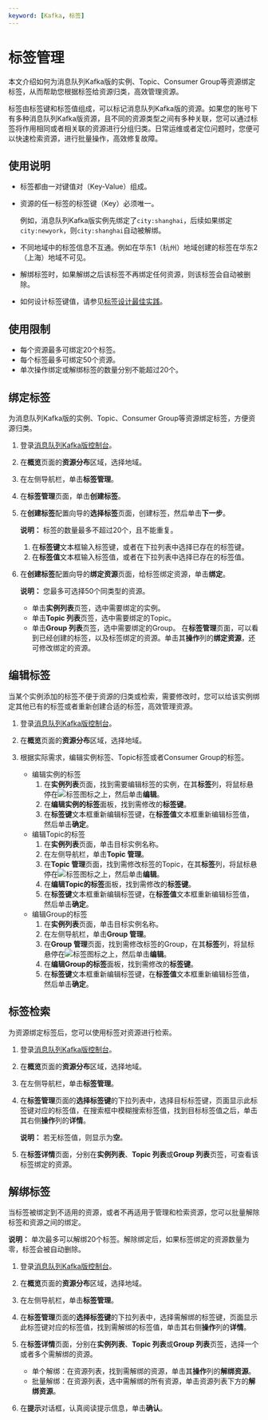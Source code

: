 ```yaml
---
keyword: [Kafka, 标签]
---
```


# 标签管理

本文介绍如何为消息队列Kafka版的实例、Topic、Consumer Group等资源绑定标签，从而帮助您根据标签给资源归类，高效管理资源。

标签由标签键和标签值组成，可以标记消息队列Kafka版的资源。如果您的账号下有多种消息队列Kafka版资源，且不同的资源类型之间有多种关联，您可以通过标签将作用相同或者相关联的资源进行分组归类。日常运维或者定位问题时，您便可以快速检索资源，进行批量操作，高效修复故障。

## 使用说明

-   标签都由一对键值对（Key-Value）组成。
-   资源的任一标签的标签键（Key）必须唯一。

    例如，消息队列Kafka版实例先绑定了`city:shanghai`，后续如果绑定`city:newyork`，则`city:shanghai`自动被解绑。

-   不同地域中的标签信息不互通。例如在华东1（杭州）地域创建的标签在华东2（上海）地域不可见。
-   解绑标签时，如果解绑之后该标签不再绑定任何资源，则该标签会自动被删除。
-   如何设计标签键值，请参见[标签设计最佳实践](/intl.zh-CN/最佳实践/标签设计最佳实践.md)。

## 使用限制

-   每个资源最多可绑定20个标签。
-   每个标签最多可绑定50个资源。
-   单次操作绑定或解绑标签的数量分别不能超过20个。

## 绑定标签

为消息队列Kafka版的实例、Topic、Consumer Group等资源绑定标签，方便资源归类。

1.  登录[消息队列Kafka版控制台](https://kafka.console.aliyun.com/?spm=a2c4g.11186623.2.22.6bf72638IfKzDm)。

2.  在**概览**页面的**资源分布**区域，选择地域。

3.  在左侧导航栏，单击**标签管理**。

4.  在**标签管理**页面，单击**创建标签**。

5.  在**创建标签**配置向导的**选择标签**页面，创建标签，然后单击**下一步**。

    **说明：** 标签的数量最多不超过20个，且不能重复。

    1.  在**标签键**文本框输入标签键，或者在下拉列表中选择已存在的标签键。
    2.  在**标签值**文本框输入标签值，或者在下拉列表中选择已存在的标签值。
6.  在**创建标签**配置向导的**绑定资源**页面，给标签绑定资源，单击**绑定**。

    **说明：** 您最多可选择50个同类型的资源。

    -   单击**实例列表**页签，选中需要绑定的实例。
    -   单击**Topic 列表**页签，选中需要绑定的Topic。
    -   单击**Group 列表**页签，选中需要绑定的Group。
    在**标签管理**页面，可以看到已经创建的标签，以及标签绑定的资源。单击其**操作**列的**绑定资源**，还可修改绑定的资源。


## 编辑标签

当某个实例添加的标签不便于资源的归类或检索，需要修改时，您可以给该实例绑定其他已有的标签或者重新创建合适的标签，高效管理资源。

1.  登录[消息队列Kafka版控制台](https://kafka.console.aliyun.com/?spm=a2c4g.11186623.2.22.6bf72638IfKzDm)。

2.  在**概览**页面的**资源分布**区域，选择地域。

3.  根据实际需求，编辑实例标签、Topic标签或者Consumer Group的标签。

    -   编辑实例的标签
        1.  在**实例列表**页面，找到需要编辑标签的实例，在其**标签**列，将鼠标悬停在![标签](https://static-aliyun-doc.oss-accelerate.aliyuncs.com/assets/img/zh-CN/2485434261/p286023.png)图标之上，然后单击**编辑**。
        2.  在**编辑实例的标签**面板，找到需修改的**标签键**。
        3.  在**标签键**文本框重新编辑标签键，在**标签值**文本框重新编辑标签值，然后单击**确定**。
    -   编辑Topic的标签
        1.  在**实例列表**页面，单击目标实例名称。
        2.  在左侧导航栏，单击**Topic 管理**。
        3.  在**Topic 管理**页面，找到需修改标签的Topic，在其**标签**列，将鼠标悬停在![标签](https://static-aliyun-doc.oss-accelerate.aliyuncs.com/assets/img/zh-CN/2485434261/p286023.png)图标之上，然后单击**编辑**。
        4.  在**编辑Topic的标签**面板，找到需修改的**标签键**。
        5.  在**标签键**文本框重新编辑标签键，在**标签值**文本框重新编辑标签值，然后单击**确定**。
    -   编辑Group的标签
        1.  在**实例列表**页面，单击目标实例名称。
        2.  在左侧导航栏，单击**Group 管理**。
        3.  在**Group 管理**页面，找到需修改标签的Group，在其**标签**列，将鼠标悬停在![标签](https://static-aliyun-doc.oss-accelerate.aliyuncs.com/assets/img/zh-CN/2485434261/p286023.png)图标之上，然后单击**编辑**。
        4.  在**编辑Group的标签**面板，找到需修改的**标签键**。
        5.  在**标签键**文本框重新编辑标签键，在**标签值**文本框重新编辑标签值，然后单击**确定**。

## 标签检索

为资源绑定标签后，您可以使用标签对资源进行检索。

1.  登录[消息队列Kafka版控制台](https://kafka.console.aliyun.com/?spm=a2c4g.11186623.2.22.6bf72638IfKzDm)。

2.  在**概览**页面的**资源分布**区域，选择地域。

3.  在左侧导航栏，单击**标签管理**。

4.  在**标签管理**页面的**选择标签键**的下拉列表中，选择目标标签键，页面显示此标签键对应的标签值，在搜索框中模糊搜索标签值，找到目标标签值之后，单击其右侧**操作**列的**详情**。

    **说明：** 若无标签值，则显示为**空**。

5.  在**标签详情**页面，分别在**实例列表**、**Topic 列表**或**Group 列表**页签，可查看该标签绑定的资源。


## 解绑标签

当标签被绑定到不适用的资源，或者不再适用于管理和检索资源，您可以批量解除标签和资源之间的绑定。

**说明：** 单次最多可以解绑20个标签。解除绑定后，如果标签绑定的资源数量为零，标签会被自动删除。

1.  登录[消息队列Kafka版控制台](https://kafka.console.aliyun.com/?spm=a2c4g.11186623.2.22.6bf72638IfKzDm)。

2.  在**概览**页面的**资源分布**区域，选择地域。

3.  在左侧导航栏，单击**标签管理**。

4.  在**标签管理**页面的**选择标签键**的下拉列表中，选择需解绑的标签键，页面显示此标签键对应的标签值，找到需解绑的标签值，单击其右侧**操作**列的**详情**。

5.  在**标签详情**页面，分别在**实例列表**、**Topic 列表**或**Group 列表**页签，选择一个或者多个需解绑的资源。

    -   单个解绑：在资源列表，找到需解绑的资源，单击其**操作**列的**解绑资源**。
    -   批量解绑：在资源列表，选中需解绑的所有资源，单击资源列表下方的**解绑资源**。
6.  在**提示**对话框，认真阅读提示信息，单击**确认**。



